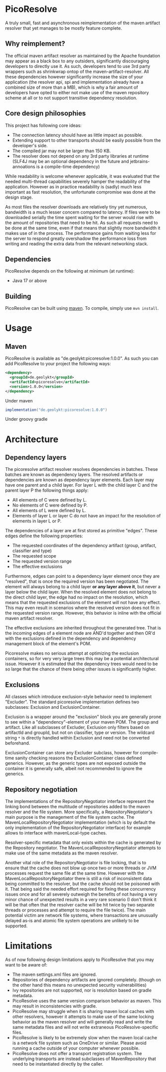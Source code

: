 # PicoResolve

A truly small, fast and asynchronous reimplementation of the maven artifact
resolver that yet manages to be mostly feature complete.

## Why reimplement?

The official maven artifact resolver as maintained by the Apache foundation may
appear as a black box to any outsiders, significantly discouraging developers
to directly use it. As such, developers tend to use 3rd party wrappers such as
shrinkwrap ontop of the maven-artifact-resolver. All these dependencies however
significantly increase the size of your application (the resolver api, spi and
implementation already have a combined size of more than a MB), which is why a
fair amount of developers have opted to either not make use of the maven
repository scheme at all or to not support transitive dependency resolution.

## Core design philosophies

This project has following core ideas:

- The connection latency should have as little impact as possible.
- Extending support to other transports should be easily possible from the
 developer's side.
- The compiled jar may not be larger than 150 KB.
- The resolver does not depend on any 3rd party libraries at runtime (SLF4J
 may be an optional dependency in the future and jetbrains-annoations is a
 compile-time dependency)

While readability is welcome whenever applicable, it was evaluated that
the needed multi-thread capabilities severely hamper the readability of the
application. However as in practice readability is (sadly) much less
important as fast resolution, the unfortunate compromise was done at the
design stage.

As most files the resolver downloads are relatively tiny yet numerous,
bandwidth is a much lesser concern compared to latency. If files were to
be downloaded serially the time spent waiting for the server would rise
with the amount of repositories that need to be hit. As such all requests
need to be done at the same time, even if that means that slightly more
bandwidth it makes use of in the process. The performance gains from waiting
less for the server to respond greatly overshadow the performance loss from
writing and reading the extra data from the relevant networking stack.

## Dependencies

PicoResolve depends on the following at minimum (at runtime):
 - Java 17 or above

## Building

PicoResolve can be built using [maven](https://maven.apache.org/).
To compile, simply use `mvn install`.

# Usage

## Maven

PicoResolve is available as "de.geolykt:picoresolve:1.0.0". As such you can
add PicoResolve to your project the following ways:

```xml
<dependency>
  <groupId>de.geolykt</groupId>
  <artifactId>picoresolve</artifactId>
  <version>1.0.0</version>
</dependency>
```

Under maven

```groovy
implementation("de.geolykt:picoresolve:1.0.0")
```

Under groovy gradle

# Architecture

## Dependency layers

The picoresolve artifact resolver resolves dependencies in batches.
These batches are known as dependency layers. The resolved artifacts or
dependencies are known as dependency layer elements. Each layer may have
one parent and a child layer. For layer L with the child layer C and the parent
layer P the following things apply:
 - All elements of C were defined by L.
 - No elements of C were defined by P.
 - All elements of L were defined by L.
 - Elements of layer L or layer C do not have an impact
    for the resolution of elements in layer L or P.

The dependencies of a layer are at first stored as primitive "edges".
These edges define the following properties:
 - The requested coordinates of the dependency artifact (group, artifact,
   classifier and type)
 - The requested scope
 - The requested version range
 - The effective exclusions

Furthermore, edges can point to a dependency layer element once they are
"resolved", that is once the required version has been negotiated. The element
will always belong to a child layer **or any layer above it**, but never a
layer below the child layer. When the resolved element does not belong to the
direct child layer, the edge had no impact on the resolution, which means that
the requested exclusions of the element will not have any effect. This may even
result in scenarios where the resolved version does not fit in the requested
version range. However, this behavior is inline with the official maven
artifact resolver.

The effective exclusions are inherited throughout the generated tree. That is
the incoming edges of a element node are AND'd together and then OR'd with
the exclusions defined in the dependency and dependency management block of the
element's POM.

Picoresolve makes no serious attempt at optimizing the exclusion containers, so
for very very large trees this may be a potential architectural issue. However
it is estimated that the dependency trees would need to be so large that the
chance of there being other issues is significantly higher.

## Exclusions

All classes which introduce exclusion-style behavior need to implement
"Excluder". The standard picoresolve implementation defines two subclasses:
Exclusion and ExclusionContainer.

Exclusion is a wrapper around the "exclusion" block you are generally prone to
see within a "dependency"-element of your maven POM. The group and artifact.
Like all subclasses of Excluder, Exclusion only filters based on artifactId
and groupId, but not on classifier, type or version. The wildcard string `*`
is directly handled within Exclusion and need not be converted beforehand.

ExclusionContainer can store any Excluder subclass, however for compile-time
sanity checking reasons the ExclusionContainer class defined generics. However,
as the generic types are not exposed outside the container it is generally safe,
albeit not recommended to ignore the generics.

## Repository negotiation

The implementations of the RepositoryNegotiator interface represent the linking
bond between the multitude of repositories added to the maven resolver and the
file system. More specifically, a RepositoryNegotiator's main purpose is the
management of the file system cache. The MavenLocalRepositoryNegotiator
implementation (which is by default the only implementation of the
RepositoryNegotiator interface) for example allows to interface with
mavenLocal-type caches.

Resolver-specific metadata that only exists within the cache is generated by the
Repository negotiator. The MavenLocalRepositoryNegotiator attempts to make use
of the same metadata as the maven resolver.

Another vital role of the RepositoryNegotiator is file locking, that is to
ensure that the cache does not blow up once two or more threads or JVM processes
request the same file at the same time. However with the
MavenLocalRepositoryNegotiator there is still a risk of inconsistent data being
committed to the resolver, but the cache should not be poisoned with it. That
being said the needed effort required for fixing these concurrency issues once
and for all severely outweigh the benefits of not having a very minor chance of
unexpected results in a very rare scenario (I don't think it will be that often
that the resolver cache will be hit twice by two separate threads or processes
and attempt to require the file twice). The main potential victim are network
file systems, where transactions are unusually delayed as-is and atomic file
system operations are unlikely to be supported.

# Limitations

As of now following design limitations apply to PicoResolve that you may want
to be aware of:

 - The maven settings.xml files are ignored.
 - Repositories of dependency artifacts are ignored completely. (though on the
   other hand this means no unexpected security vulnerabilities)
 - Ivy repositories are not supported, nor is resolution based on gradle
   metadata.
 - PicoResolve uses the same version comparison behavior as maven. This may
   result in inconsistencies with gradle.
 - PicoResolve may struggle when it is sharing maven local caches with other
   resolvers, however it attempts to make use of the same locking behavior as
   the maven resolver and will generally read and write the same metadata files
   and will not write extraneous PicoResolve-specific files.
 - PicoResolve is likely to be extremely slow when the maven local cache is a
   network file system such as OneDrive or similar. Please avoid running a cache
   outside of your computer whenever possible.
 - PicoResolve does not offer a transport registration system. The underlying
   transports are instead subclasses of MavenRepository that need to be
   instantiated directly by the caller.
